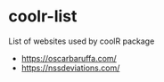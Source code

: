 # coolr-list
List of websites used by coolR package

- https://oscarbaruffa.com/
- https://nssdeviations.com/

